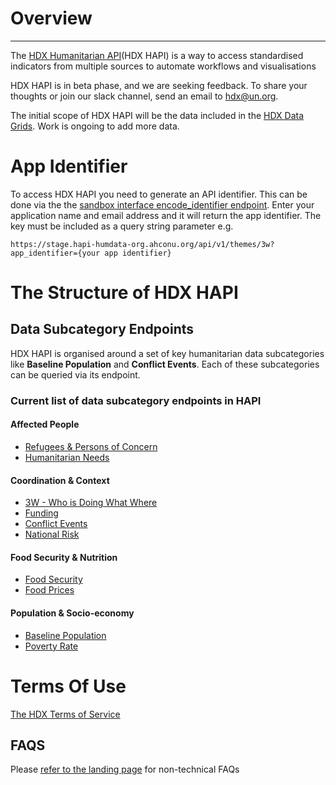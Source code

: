 # Overview

---

The [HDX Humanitarian API](https://dev.data-humdata-org.ahconu.org/hapi)(HDX HAPI) is a way to access standardised indicators from multiple sources to automate workflows and visualisations

HDX HAPI is in beta phase, and we are seeking feedback. To share your thoughts or join our slack channel, send an email to [hdx@un.org](hdx@un.org).

The initial scope of HDX HAPI will be the data included in the [HDX Data Grids](https://data.humdata.org/dashboards/overview-of-data-grids). Work is ongoing to add more data.

# App Identifier

To access HDX HAPI you need to generate an API identifier. This can be done via the the [sandbox interface encode_identifier endpoint](https://stage.hapi-humdata-org.ahconu.org/docs#/Utility/get_encoded_identifier_api_v1_encode_identifier_get). Enter your application name and email address and it will return the app identifier. The key must be included as a query string parameter e.g.

```
https://stage.hapi-humdata-org.ahconu.org/api/v1/themes/3w?app_identifier={your app identifier}
```

# The Structure of HDX HAPI

## Data Subcategory Endpoints
HDX HAPI is organised around a set of key humanitarian data subcategories like **Baseline Population** and **Conflict Events**. Each of these subcategories can be queried via its endpoint.

### Current list of data subcategory endpoints in HAPI

#### Affected People

- [Refugees & Persons of Concern](https://stage.hapi-humdata-org.ahconu.org/docs#/Affected%20people/get_refugees_api_v1_affected_people_refugees_get)
- [Humanitarian Needs](https://stage.hapi-humdata-org.ahconu.org/docs#/Affected%20people/get_humanitarian_needs_api_v1_affected_people_humanitarian_needs_get)

#### Coordination & Context

- [3W - Who is Doing What Where](https://stage.hapi-humdata-org.ahconu.org/docs#/3W%20Operational%20Presence/get_operational_presences_api_v1_coordination_context_operational_presence_get)
- [Funding](https://stage.hapi-humdata-org.ahconu.org/docs#/Funding/get_fundings_api_v1_coordination_context_funding_get)
- [Conflict Events](https://stage.hapi-humdata-org.ahconu.org/docs#/Conflict%20Events/get_conflict_events_api_v1_coordination_context_conflict_event_get)
- [National Risk](https://stage.hapi-humdata-org.ahconu.org/docs#/National%20Risk/get_national_risks_api_v1_coordination_context_national_risk_get)

#### Food Security & Nutrition

- [Food Security](https://stage.hapi-humdata-org.ahconu.org/docs#/Food%20Security%20%26%20Nutrition/get_food_security_api_v1_food_food_security_get)
- [Food Prices](https://stage.hapi-humdata-org.ahconu.org/docs#/Food%20Security%20%26%20Nutrition/get_food_prices_api_v1_food_food_price_get)

#### Population & Socio-economy

- [Baseline Population](https://stage.hapi-humdata-org.ahconu.org/docs#/Baseline%20Population/get_populations_api_v1_population_social_population_get)
- [Poverty Rate](https://stage.hapi-humdata-org.ahconu.org/docs#/Baseline%20Population/get_poverty_rates_api_v1_population_social_poverty_rate_get)

# Terms Of Use

[The HDX Terms of Service](https://data.humdata.org/faqs/terms)

## FAQS

Please [refer to the landing page](https://dev.data-humdata-org.ahconu.org/hapi) for non-technical FAQs
